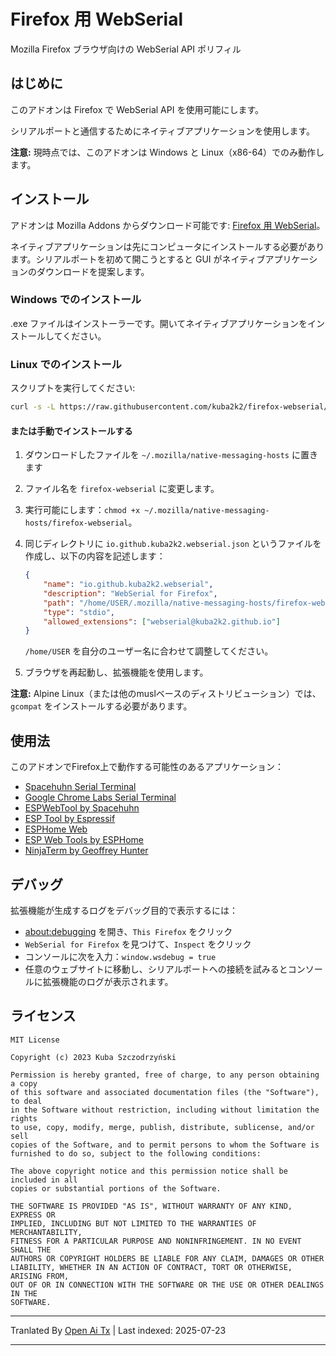 
# Firefox 用 WebSerial

Mozilla Firefox ブラウザ向けの WebSerial API ポリフィル

## はじめに

このアドオンは Firefox で WebSerial API を使用可能にします。

シリアルポートと通信するためにネイティブアプリケーションを使用します。

**注意:** 現時点では、このアドオンは Windows と Linux（x86-64）でのみ動作します。

## インストール

アドオンは Mozilla Addons からダウンロード可能です:
[Firefox 用 WebSerial](https://addons.mozilla.org/pl/firefox/addon/webserial-for-firefox/)。

ネイティブアプリケーションは先にコンピュータにインストールする必要があります。シリアルポートを初めて開こうとすると
GUI がネイティブアプリケーションのダウンロードを提案します。

### Windows でのインストール

.exe ファイルはインストーラーです。開いてネイティブアプリケーションをインストールしてください。

### Linux でのインストール

スクリプトを実行してください:

```sh
curl -s -L https://raw.githubusercontent.com/kuba2k2/firefox-webserial/master/native/install/linux_x86_64.sh | bash
```
#### または手動でインストールする

1. ダウンロードしたファイルを `~/.mozilla/native-messaging-hosts` に置きます
2. ファイル名を `firefox-webserial` に変更します。
3. 実行可能にします：`chmod +x ~/.mozilla/native-messaging-hosts/firefox-webserial`。
4. 同じディレクトリに `io.github.kuba2k2.webserial.json` というファイルを作成し、以下の内容を記述します：


	```json
	{
		"name": "io.github.kuba2k2.webserial",
		"description": "WebSerial for Firefox",
		"path": "/home/USER/.mozilla/native-messaging-hosts/firefox-webserial",
		"type": "stdio",
		"allowed_extensions": ["webserial@kuba2k2.github.io"]
	}
	```
	`/home/USER` を自分のユーザー名に合わせて調整してください。
5. ブラウザを再起動し、拡張機能を使用します。

**注意:** Alpine Linux（または他のmuslベースのディストリビューション）では、`gcompat` をインストールする必要があります。

## 使用法

このアドオンでFirefox上で動作する可能性のあるアプリケーション：

- [Spacehuhn Serial Terminal](https://serial.huhn.me/)
- [Google Chrome Labs Serial Terminal](https://googlechromelabs.github.io/serial-terminal/)
- [ESPWebTool by Spacehuhn](https://esp.huhn.me/)
- [ESP Tool by Espressif](https://espressif.github.io/esptool-js/)
- [ESPHome Web](https://web.esphome.io/)
- [ESP Web Tools by ESPHome](https://esphome.github.io/esp-web-tools/)
- [NinjaTerm by Geoffrey Hunter](https://ninjaterm.mbedded.ninja/)

## デバッグ

拡張機能が生成するログをデバッグ目的で表示するには：

- [about:debugging](about:debugging) を開き、`This Firefox` をクリック
- `WebSerial for Firefox` を見つけて、`Inspect` をクリック
- コンソールに次を入力：`window.wsdebug = true`
- 任意のウェブサイトに移動し、シリアルポートへの接続を試みるとコンソールに拡張機能のログが表示されます。

## ライセンス

```
MIT License

Copyright (c) 2023 Kuba Szczodrzyński

Permission is hereby granted, free of charge, to any person obtaining a copy
of this software and associated documentation files (the "Software"), to deal
in the Software without restriction, including without limitation the rights
to use, copy, modify, merge, publish, distribute, sublicense, and/or sell
copies of the Software, and to permit persons to whom the Software is
furnished to do so, subject to the following conditions:

The above copyright notice and this permission notice shall be included in all
copies or substantial portions of the Software.

THE SOFTWARE IS PROVIDED "AS IS", WITHOUT WARRANTY OF ANY KIND, EXPRESS OR
IMPLIED, INCLUDING BUT NOT LIMITED TO THE WARRANTIES OF MERCHANTABILITY,
FITNESS FOR A PARTICULAR PURPOSE AND NONINFRINGEMENT. IN NO EVENT SHALL THE
AUTHORS OR COPYRIGHT HOLDERS BE LIABLE FOR ANY CLAIM, DAMAGES OR OTHER
LIABILITY, WHETHER IN AN ACTION OF CONTRACT, TORT OR OTHERWISE, ARISING FROM,
OUT OF OR IN CONNECTION WITH THE SOFTWARE OR THE USE OR OTHER DEALINGS IN THE
SOFTWARE.
```


---

Tranlated By [Open Ai Tx](https://github.com/OpenAiTx/OpenAiTx) | Last indexed: 2025-07-23

---